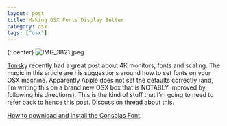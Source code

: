 ```yaml
---
layout: post
title: Making OSX Fonts Display Better
category: osx
tags: ["osx"]
---
```

{:.center}
![IMG_3821.jpeg](/blog/assets/IMG_3821.jpeg)

[Tonsky](https://tonsky.me/blog/monitors/) recently had a great post about 4K monitors, fonts and scaling.  The magic in this article are his suggestions around how to set fonts on your OSX machine.  Apparently Apple does not set the defaults correctly (and, I'm writing this on a brand new OSX box that is NOTABLY improved by following his directions).  This is the kind of stuff that I'm going to need to refer back to hence this post.  [Discussion thread about this](https://news.ycombinator.com/item?id=23551983).

[How to download and install the Consolas Font](https://gist.github.com/nmcc/4e8ead6c380d8331fedd04e1aa41d351).



